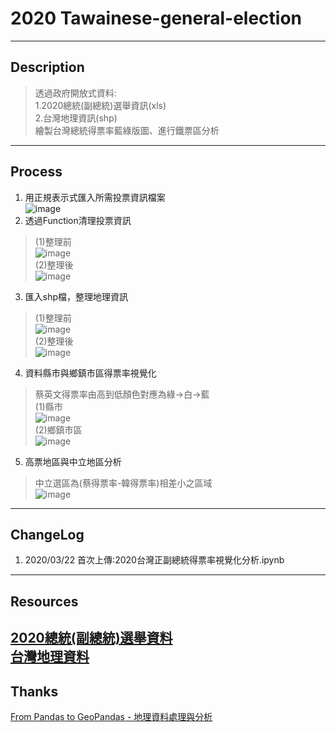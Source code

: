 # 2020 Tawainese-general-election
----
## Description
> 透過政府開放式資料:  
> 1.2020總統(副總統)選舉資訊(xls)  
> 2.台灣地理資訊(shp)  
> 繪製台灣總統得票率藍綠版圖、進行鐵票區分析
----
## Process
1. 用正規表示式匯入所需投票資訊檔案  
![image](https://github.com/chewingho/2020Tawainese-general-election/blob/master/%E6%8A%95%E7%A5%A8%E7%8E%87%E4%B8%8B%E8%BC%89%E8%B3%87%E6%96%99%E5%A4%BE%E4%B9%8B%E6%AA%94%E6%A1%88.PNG)
2. 透過Function清理投票資訊  
> (1)整理前  
![image](https://github.com/chewingho/2020Tawainese-general-election/blob/master/%E7%B8%BD%E7%B5%B1%E6%8A%95%E7%A5%A8%E7%8E%87%E5%8E%9F%E5%A7%8B%E8%B3%87%E6%96%99.PNG)  
> (2)整理後  
![image](https://github.com/chewingho/2020Tawainese-general-election/blob/master/%E7%B8%BD%E7%B5%B1%E6%8A%95%E7%A5%A8%E7%8E%87%E8%BD%89%E6%8F%9B%E5%BE%8C.PNG)
3. 匯入shp檔，整理地理資訊  
> (1)整理前  
![image](https://github.com/chewingho/2020Tawainese-general-election/blob/master/%E5%9C%B0%E7%90%86%E5%8E%9F%E5%A7%8B%E8%B3%87%E6%96%99.PNG)  
> (2)整理後  
![image](https://github.com/chewingho/2020Tawainese-general-election/blob/master/%E5%9C%B0%E7%90%86%E8%B3%87%E6%96%99%E8%BD%89%E6%8F%9B%E5%BE%8C.PNG)
4. 資料縣市與鄉鎮市區得票率視覺化  
> 蔡英文得票率由高到低顏色對應為綠->白->藍  
(1)縣市  
![image](https://github.com/chewingho/2020Tawainese-general-election/blob/master/%E7%B8%A3%E5%B8%82%E7%B8%BD%E7%B5%B1%E8%97%8D%E7%B6%A0%E7%89%88%E5%9C%96.PNG)  
(2)鄉鎮市區  
![image](https://github.com/chewingho/2020Tawainese-general-election/blob/master/%E9%84%89%E9%8E%AE%E5%B8%82%E5%8D%80%E7%B8%BD%E7%B5%B1%E8%97%8D%E7%B6%A0%E7%89%88%E5%9C%96.PNG)
5. 高票地區與中立地區分析  
> 中立選區為(蔡得票率-韓得票率)相差小之區域  
![image](https://github.com/chewingho/2020Tawainese-general-election/blob/master/%E9%AB%98%E7%A5%A8%E5%8D%80%E8%88%87%E4%B8%AD%E7%AB%8B%E5%8D%80.PNG)
----
## ChangeLog  
1. 2020/03/22 首次上傳:2020台灣正副總統得票率視覺化分析.ipynb
----
## Resources
[2020總統(副總統)選舉資料](https://db.cec.gov.tw/histMain.jsp?voteSel=20200101A1)  
[台灣地理資料](https://data.gov.tw/dataset/7438)   
----
## Thanks
[From Pandas to GeoPandas - 地理資料處理與分析](https://www.slideshare.net/ssusereaac8d/from-pandas-to-geopandas?next_slideshow=1)
